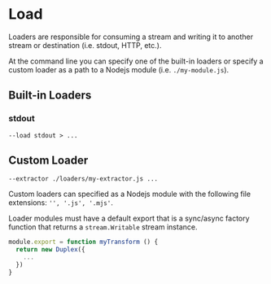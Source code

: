 # Load

Loaders are responsible for consuming a stream and writing it to another stream
or destination (i.e. stdout, HTTP, etc.).

At the command line you can specify one of the built-in loaders or specify a
custom loader as a path to a Nodejs module (i.e. `./my-module.js`).

## Built-in Loaders

### stdout

```
--load stdout > ...
```

## Custom Loader

```
--extractor ./loaders/my-extractor.js ...
```

Custom loaders can specified as a Nodejs module with the following file
extensions: `'', '.js', '.mjs'`.

Loader modules must have a default export that is a sync/async factory
function that returns a `stream.Writable` stream instance.

```js
module.export = function myTransform () {
  return new Duplex({
    ...
  })
}
```
